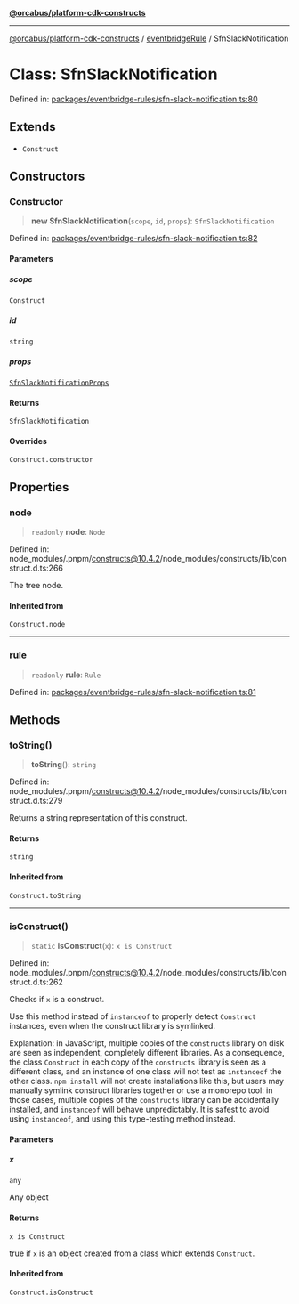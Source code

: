 [**@orcabus/platform-cdk-constructs**](../../../../README.md)

***

[@orcabus/platform-cdk-constructs](../../../../README.md) / [eventbridgeRule](../README.md) / SfnSlackNotification

# Class: SfnSlackNotification

Defined in: [packages/eventbridge-rules/sfn-slack-notification.ts:80](https://github.com/OrcaBus/platform-cdk-constructs/blob/main/packages/eventbridge-rules/sfn-slack-notification.ts#L80)

## Extends

- `Construct`

## Constructors

### Constructor

> **new SfnSlackNotification**(`scope`, `id`, `props`): `SfnSlackNotification`

Defined in: [packages/eventbridge-rules/sfn-slack-notification.ts:82](https://github.com/OrcaBus/platform-cdk-constructs/blob/main/packages/eventbridge-rules/sfn-slack-notification.ts#L82)

#### Parameters

##### scope

`Construct`

##### id

`string`

##### props

[`SfnSlackNotificationProps`](../interfaces/SfnSlackNotificationProps.md)

#### Returns

`SfnSlackNotification`

#### Overrides

`Construct.constructor`

## Properties

### node

> `readonly` **node**: `Node`

Defined in: node\_modules/.pnpm/constructs@10.4.2/node\_modules/constructs/lib/construct.d.ts:266

The tree node.

#### Inherited from

`Construct.node`

***

### rule

> `readonly` **rule**: `Rule`

Defined in: [packages/eventbridge-rules/sfn-slack-notification.ts:81](https://github.com/OrcaBus/platform-cdk-constructs/blob/main/packages/eventbridge-rules/sfn-slack-notification.ts#L81)

## Methods

### toString()

> **toString**(): `string`

Defined in: node\_modules/.pnpm/constructs@10.4.2/node\_modules/constructs/lib/construct.d.ts:279

Returns a string representation of this construct.

#### Returns

`string`

#### Inherited from

`Construct.toString`

***

### isConstruct()

> `static` **isConstruct**(`x`): `x is Construct`

Defined in: node\_modules/.pnpm/constructs@10.4.2/node\_modules/constructs/lib/construct.d.ts:262

Checks if `x` is a construct.

Use this method instead of `instanceof` to properly detect `Construct`
instances, even when the construct library is symlinked.

Explanation: in JavaScript, multiple copies of the `constructs` library on
disk are seen as independent, completely different libraries. As a
consequence, the class `Construct` in each copy of the `constructs` library
is seen as a different class, and an instance of one class will not test as
`instanceof` the other class. `npm install` will not create installations
like this, but users may manually symlink construct libraries together or
use a monorepo tool: in those cases, multiple copies of the `constructs`
library can be accidentally installed, and `instanceof` will behave
unpredictably. It is safest to avoid using `instanceof`, and using
this type-testing method instead.

#### Parameters

##### x

`any`

Any object

#### Returns

`x is Construct`

true if `x` is an object created from a class which extends `Construct`.

#### Inherited from

`Construct.isConstruct`
